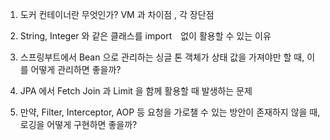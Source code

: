 1. 도커 컨테이너란 무엇인가? VM 과 차이점 , 각 장단점

2. String, Integer 와 같은 클래스를 import　없이 활용할 수 있는 이유

3. 스프링부트에서 Bean 으로 관리하는 싱글 톤 객체가 상태 값을 가져야만 할 때, 이를 어떻게 관리하면 좋을까?

4. JPA 에서 Fetch Join 과 Limit 을 함께 활용할 때 발생하는 문제

5. 만약, Filter, Interceptor, AOP 등 요청을 가로챌 수 있는 방안이 존재하지 않을 때, 로깅을 어떻게 구현하면 좋을까? 